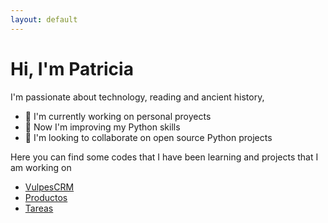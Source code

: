 ```yaml
---
layout: default
---
```


# Hi, I'm Patricia

I'm passionate about technology, reading and ancient history,

- 🔭 I'm currently working on personal proyects
- 🌱 Now I'm improving my Python skills
- 👯 I'm looking to collaborate on open source Python projects


Here you can find some codes that I have been learning and projects that I am working on

- [VulpesCRM][VulpesCRM]
- [Productos][productos]
- [Tareas][tareas]

[tareas]:tareas
[productos]:productos
[VulpesCRM]:VulpesCRM
